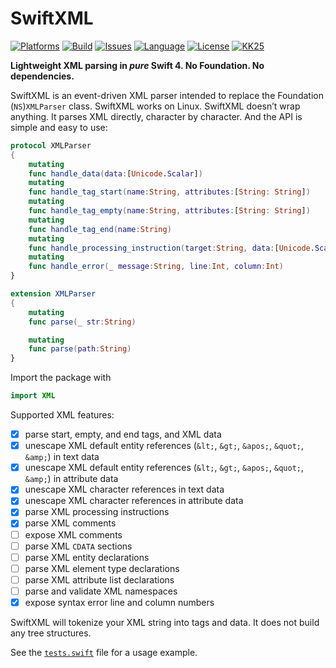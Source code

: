 # SwiftXML

[![Platforms](https://img.shields.io/badge/platform-linux-lightgrey.svg)](https://swift.org/)
[![Build](https://travis-ci.org/kelvin13/swiftxml.svg?branch=master)](https://travis-ci.org/kelvin13/swiftxml)
[![Issues](https://img.shields.io/github/issues/kelvin13/swiftxml.svg)](https://github.com/kelvin13/swiftxml/issues?state=open)
[![Language](https://img.shields.io/badge/version-swift_4-ffa020.svg)](https://swift.org/)
[![License](https://img.shields.io/badge/license-GPL3-ff3079.svg)](https://github.com/kelvin13/swiftxml/blob/master/COPYING)
[![KK25](https://img.shields.io/badge/karlie-kloss-e030ff.svg)](https://www.google.com/search?q=karlie+kloss)

**Lightweight XML parsing in *pure* Swift 4. No Foundation. No dependencies.**

SwiftXML is an event-driven XML parser intended to replace the Foundation (`NS`)`XMLParser` class. SwiftXML works on Linux. SwiftXML doesn’t wrap anything. It parses XML directly, character by character. And the API is simple and easy to use:

```swift
protocol XMLParser
{
    mutating
    func handle_data(data:[Unicode.Scalar])
    mutating
    func handle_tag_start(name:String, attributes:[String: String])
    mutating
    func handle_tag_empty(name:String, attributes:[String: String])
    mutating
    func handle_tag_end(name:String)
    mutating
    func handle_processing_instruction(target:String, data:[Unicode.Scalar])
    mutating
    func handle_error(_ message:String, line:Int, column:Int)
}

extension XMLParser
{
    mutating
    func parse(_ str:String)

    mutating
    func parse(path:String)
}
```

Import the package with 
```swift
import XML
```

Supported XML features:

- [x] parse start, empty, and end tags, and XML data
- [x] unescape XML default entity references (`&lt;`, `&gt;`, `&apos;`, `&quot;`, `&amp;`) in text data
- [x] unescape XML default entity references (`&lt;`, `&gt;`, `&apos;`, `&quot;`, `&amp;`) in attribute data
- [x] unescape XML character references in text data
- [x] unescape XML character references in attribute data
- [x] parse XML processing instructions
- [x] parse XML comments
- [ ] expose XML comments
- [ ] parse XML `CDATA` sections 
- [ ] parse XML entity declarations 
- [ ] parse XML element type declarations 
- [ ] parse XML attribute list declarations 
- [ ] parse and validate XML namespaces
- [x] expose syntax error line and column numbers

SwiftXML will tokenize your XML string into tags and data. It does not build any tree structures.

See the [`tests.swift`](tests/swiftxml/tests.swift) file for a usage example.
